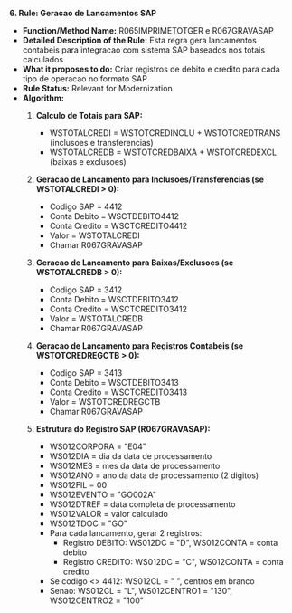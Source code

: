 **6. Rule: Geracao de Lancamentos SAP**
- **Function/Method Name:** R065IMPRIMETOTGER e R067GRAVASAP
- **Detailed Description of the Rule:** Esta regra gera lancamentos contabeis para integracao com sistema SAP baseados nos totais calculados
- **What it proposes to do:** Criar registros de debito e credito para cada tipo de operacao no formato SAP
- **Rule Status:** Relevant for Modernization
- **Algorithm:**
  1. **Calculo de Totais para SAP:**
     - WSTOTALCREDI = WSTOTCREDINCLU + WSTOTCREDTRANS (inclusoes e transferencias)
     - WSTOTALCREDB = WSTOTCREDBAIXA + WSTOTCREDEXCL (baixas e exclusoes)

  2. **Geracao de Lancamento para Inclusoes/Transferencias (se WSTOTALCREDI > 0):**
     - Codigo SAP = 4412
     - Conta Debito = WSCTDEBITO4412
     - Conta Credito = WSCTCREDITO4412
     - Valor = WSTOTALCREDI
     - Chamar R067GRAVASAP

  3. **Geracao de Lancamento para Baixas/Exclusoes (se WSTOTALCREDB > 0):**
     - Codigo SAP = 3412
     - Conta Debito = WSCTDEBITO3412
     - Conta Credito = WSCTCREDITO3412
     - Valor = WSTOTALCREDB
     - Chamar R067GRAVASAP

  4. **Geracao de Lancamento para Registros Contabeis (se WSTOTCREDREGCTB > 0):**
     - Codigo SAP = 3413
     - Conta Debito = WSCTDEBITO3413
     - Conta Credito = WSCTCREDITO3413
     - Valor = WSTOTCREDREGCTB
     - Chamar R067GRAVASAP

  5. **Estrutura do Registro SAP (R067GRAVASAP):**
     - WS012CORPORA = "E04"
     - WS012DIA = dia da data de processamento
     - WS012MES = mes da data de processamento
     - WS012ANO = ano da data de processamento (2 digitos)
     - WS012FIL = 00
     - WS012EVENTO = "GO002A"
     - WS012DTREF = data completa de processamento
     - WS012VALOR = valor calculado
     - WS012TDOC = "GO"
     - Para cada lancamento, gerar 2 registros:
       - Registro DEBITO: WS012DC = "D", WS012CONTA = conta debito
       - Registro CREDITO: WS012DC = "C", WS012CONTA = conta credito
     - Se codigo <> 4412: WS012CL = " ", centros em branco
     - Senao: WS012CL = "L", WS012CENTRO1 = "130", WS012CENTRO2 = "100"